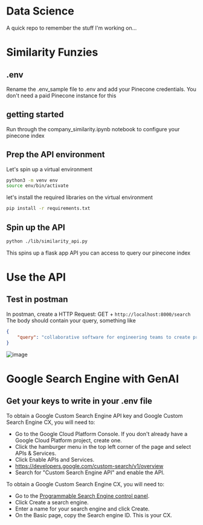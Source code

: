 # Data Science
A quick repo to remember the stuff I'm working on...

# Similarity Funzies
## .env
Rename the .env_sample file to .env and add your Pinecone credentials.
You don't need a paid Pinecone instance for this

## getting started
Run through the company_similarity.ipynb notebook to configure your pinecone index

## Prep the API environment
Let's spin up a virtual environment
``` bash
python3 -m venv env
source env/bin/activate
```
let's install the required libraries on the virtual environment
``` bash
pip install -r requirements.txt
```

## Spin up the API
``` bash
python ./lib/similarity_api.py
```
This spins up a flask app API you can access to query our pinecone index

# Use the API
## Test in postman
In postman, create a HTTP Request: GET + `http://localhost:8000/search`
The body should contain your query, something like 
```json
{
    "query": "collaborative software for engineering teams to create prototypes"
}
```
![image](https://github.com/francisbrero/dataScience/assets/2491181/97125b4d-52c7-4358-9ddf-d464430bf8f7)


# Google Search Engine with GenAI
## Get your keys to write in your .env file

To obtain a Google Custom Search Engine API key and Google Custom Search Engine CX, you will need to:

- Go to the Google Cloud Platform Console.
If you don't already have a Google Cloud Platform project, create one.
- Click the hamburger menu in the top left corner of the page and select APIs & Services.
- Click Enable APIs and Services.
- https://developers.google.com/custom-search/v1/overview
- Search for "Custom Search Engine API" and enable the API.

To obtain a Google Custom Search Engine CX, you will need to:

- Go to the [Programmable Search Engine control panel](https://programmablesearchengine.google.com/controlpanel).
- Click Create a search engine.
- Enter a name for your search engine and click Create.
- On the Basic page, copy the Search engine ID. This is your CX.



